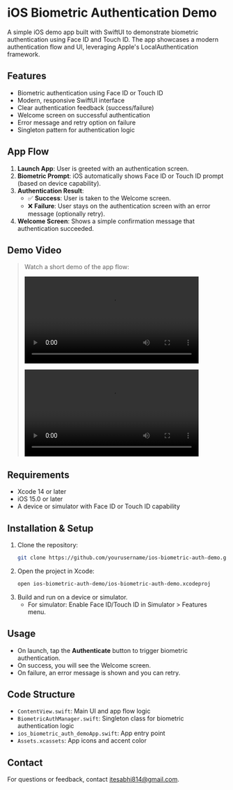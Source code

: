# iOS Biometric Authentication Demo

A simple iOS demo app built with SwiftUI to demonstrate biometric authentication using Face ID and Touch ID. The app showcases a modern authentication flow and UI, leveraging Apple's LocalAuthentication framework.

## Features

- Biometric authentication using Face ID or Touch ID
- Modern, responsive SwiftUI interface
- Clear authentication feedback (success/failure)
- Welcome screen on successful authentication
- Error message and retry option on failure
- Singleton pattern for authentication logic

## App Flow

1. **Launch App**: User is greeted with an authentication screen.
2. **Biometric Prompt**: iOS automatically shows Face ID or Touch ID prompt (based on device capability).
3. **Authentication Result**:
    - ✅ **Success**: User is taken to the Welcome screen.
    - ❌ **Failure**: User stays on the authentication screen with an error message (optionally retry).
4. **Welcome Screen**: Shows a simple confirmation message that authentication succeeded.


## Demo Video

> Watch a short demo of the app flow:
>
> <video src="Recordings/FaceAuth.mp4" controls width="400"></video>
>
> <video src="Recordings/TouchAuth.mp4" controls width="400"></video>


## Requirements

- Xcode 14 or later
- iOS 15.0 or later
- A device or simulator with Face ID or Touch ID capability

## Installation & Setup

1. Clone the repository:
   ```sh
   git clone https://github.com/yourusername/ios-biometric-auth-demo.git
   ```
2. Open the project in Xcode:
   ```sh
   open ios-biometric-auth-demo/ios-biometric-auth-demo.xcodeproj
   ```
3. Build and run on a device or simulator.
   - For simulator: Enable Face ID/Touch ID in Simulator > Features menu.

## Usage

- On launch, tap the **Authenticate** button to trigger biometric authentication.
- On success, you will see the Welcome screen.
- On failure, an error message is shown and you can retry.

## Code Structure

- `ContentView.swift`: Main UI and app flow logic
- `BiometricAuthManager.swift`: Singleton class for biometric authentication logic
- `ios_biometric_auth_demoApp.swift`: App entry point
- `Assets.xcassets`: App icons and accent color

## Contact

For questions or feedback, contact [itesabhi814@gmail.com](mailto:itesabhi814@gmail.com).
